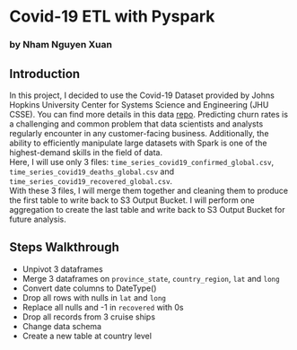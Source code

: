 # Covid-19 ETL with Pyspark
### by Nham Nguyen Xuan

## Introduction
In this project, I decided to use the Covid-19 Dataset provided by Johns Hopkins University Center for Systems Science and Engineering (JHU CSSE). You can find more details in this data [repo](https://github.com/CSSEGISandData/COVID-19).
Predicting churn rates is a challenging and common problem that data scientists and analysts regularly encounter in any customer-facing business. Additionally, the ability to efficiently manipulate large datasets with Spark is one of the highest-demand skills in the field of data.  
Here, I will use only 3 files: `time_series_covid19_confirmed_global.csv`, `time_series_covid19_deaths_global.csv` and `time_series_covid19_recovered_global.csv`.  
With these 3 files, I will merge them together and cleaning them to produce the first table to write back to S3 Output Bucket. I will perform one aggregation to create the last table and write back to S3 Output Bucket for future analysis.  
## Steps Walkthrough  
- Unpivot 3 dataframes
- Merge 3 dataframes on `province_state`, `country_region`, `lat` and `long`
- Convert date columns to DateType()
- Drop all rows with nulls in `lat` and `long`
- Replace all nulls and -1 in `recovered` with 0s
- Drop all records from 3 cruise ships
- Change data schema
- Create a new table at country level

